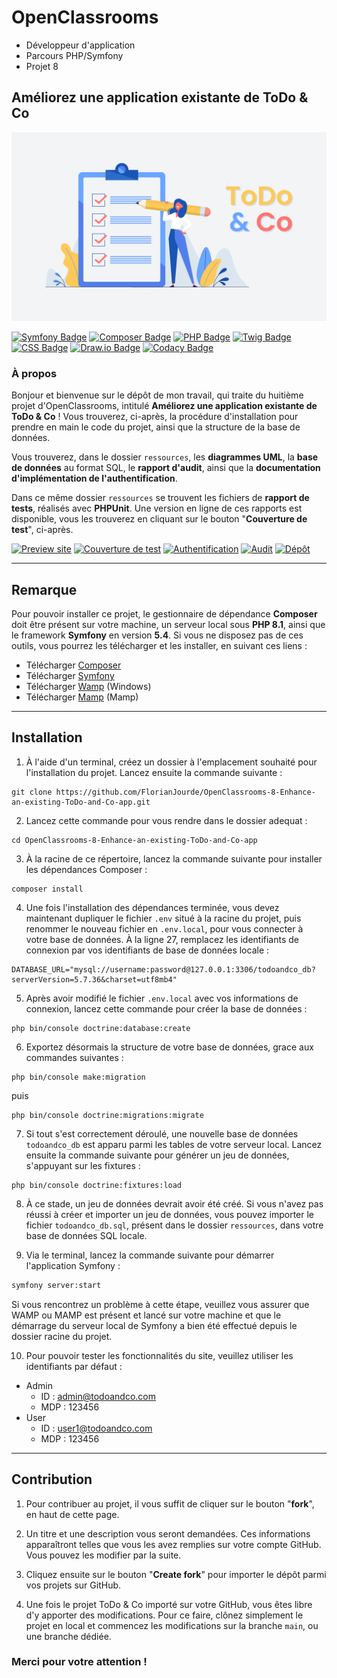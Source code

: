 # OpenClassrooms
- Développeur d'application
- Parcours PHP/Symfony
- Projet 8

## Améliorez une application existante de ToDo & Co

![OpenClassrooms banneer](./ressources/images/todo-and-co.jpg)

[![Symfony Badge](https://img.shields.io/badge/Symfony-5.4-000000?style=flat-square&logo=symfony&logoColor=white/)](https://symfony.com/)
[![Composer Badge](https://img.shields.io/badge/Composer-2.4-6c3e22?style=flat-square&logo=composer&logoColor=white/)](https://getcomposer.org/)
[![PHP Badge](https://img.shields.io/badge/PHP-8.1-7a86b8?style=flat-square&logo=php&logoColor=white/)](https://www.php.net/)
[![Twig Badge](https://img.shields.io/badge/Twig-2.0-bacf29?style=flat-square&logo=symfony&logoColor=white/)](https://twig.symfony.com/)
[![CSS Badge](https://img.shields.io/badge/CSS-3-1572B6?style=flat-square&logo=css3&logoColor=white/)](https://developer.mozilla.org/fr/docs/Web/CSS)
[![Draw.io Badge](https://img.shields.io/badge/Diagrams.net-20.7-F08705?style=flat-square&logo=diagrams.net&logoColor=white/)](https://www.diagrams.net/)
[![Codacy Badge](https://img.shields.io/badge/Codacy-B-8bc13e?style=flat-square&logo=codacy&logoColor=white/)](https://app.codacy.com/gh/FlorianJourde/OpenClassrooms-8-Enhance-an-existing-ToDo-and-Co-app/dashboard)


### À propos

Bonjour et bienvenue sur le dépôt de mon travail, qui traite du huitième projet d'OpenClassrooms, intitulé **Améliorez une application existante de ToDo & Co** ! Vous trouverez, ci-après, la procédure d'installation pour prendre en main le code du projet, ainsi que la structure de la base de données.

Vous trouverez, dans le dossier `ressources`, les **diagrammes UML**, la **base de données** au format SQL, le **rapport d'audit**, ainsi que la **documentation d'implémentation de l'authentification**.

Dans ce même dossier `ressources` se trouvent les fichiers de **rapport de tests**, réalisés avec **PHPUnit**. Une version en ligne de ces rapports est disponible, vous les trouverez en cliquant sur le bouton "**Couverture de test**", ci-après.

[![Preview site](https://img.shields.io/badge/Site%20web--fe746e?style=for-the-badge&logo=InternetExplorer&logoColor=white)](http://todoandco.florianjourde.com/)
[![Couverture de test](https://img.shields.io/badge/Couverture%20de%20test--7a86b8?style=for-the-badge&logo=PHP&logoColor=white)](https://testcoverage-todoandco.florianjourde.com/test-coverage/)
[![Authentification](https://img.shields.io/badge/Authentification--fec957?style=for-the-badge&logo=Adobe-Acrobat-Reader&logoColor=white)](https://testcoverage-todoandco.florianjourde.com/ToDo%20&%20Co%20-%20Authentification.pdf)
[![Audit](https://img.shields.io/badge/Audit--6aa5ff?style=for-the-badge&logo=Adobe-Acrobat-Reader&logoColor=white)](https://testcoverage-todoandco.florianjourde.com/ToDo%20&%20Co%20-%20Audit.pdf)
[![Dépôt](https://img.shields.io/badge/Dépôt%20initial--000000?style=for-the-badge&logo=Github&logoColor=white)](https://github.com/saro0h/projet8-TodoList)


---

## Remarque

Pour pouvoir installer ce projet, le gestionnaire de dépendance **Composer** doit être présent sur votre machine, un serveur local sous **PHP 8.1**, ainsi que le framework **Symfony** en version **5.4**. Si vous ne disposez pas de ces outils, vous pourrez les télécharger et les installer, en suivant ces liens :
- Télécharger [Composer](https://getcomposer.org/)
- Télécharger [Symfony](https://symfony.com/download)
- Télécharger [Wamp](https://www.wampserver.com/) (Windows)
- Télécharger [Mamp](https://www.wampserver.com/) (Mamp)

---

## Installation

1. À l'aide d'un terminal, créez un dossier à l'emplacement souhaité pour l'installation du projet. Lancez ensuite la commande suivante :

```shell
git clone https://github.com/FlorianJourde/OpenClassrooms-8-Enhance-an-existing-ToDo-and-Co-app.git
```


2. Lancez cette commande pour vous rendre dans le dossier adequat :

```shell
cd OpenClassrooms-8-Enhance-an-existing-ToDo-and-Co-app
```


3. À la racine de ce répertoire, lancez la commande suivante pour installer les dépendances Composer :

```shell
composer install
```


4. Une fois l'installation des dépendances terminée, vous devez maintenant dupliquer le fichier `.env` situé à la racine du projet, puis renommer le nouveau fichier en `.env.local`, pour vous connecter à votre base de données. À la ligne 27, remplacez les identifiants de connexion par vos identifiants de base de données locale :

```shell
DATABASE_URL="mysql://username:password@127.0.0.1:3306/todoandco_db?serverVersion=5.7.36&charset=utf8mb4"
```


5. Après avoir modifié le fichier `.env.local` avec vos informations de connexion, lancez cette commande pour créer la base de données :

```shell
php bin/console doctrine:database:create
```


6. Exportez désormais la structure de votre base de données, grace aux commandes suivantes :

```shell
php bin/console make:migration
```

puis

```shell
php bin/console doctrine:migrations:migrate
```


7. Si tout s'est correctement déroulé, une nouvelle base de données `todoandco_db` est apparu parmi les tables de votre serveur local. Lancez ensuite la commande suivante pour générer un jeu de données, s'appuyant sur les fixtures :

```shell
php bin/console doctrine:fixtures:load
```


8. À ce stade, un jeu de données devrait avoir été créé. Si vous n'avez pas réussi à créer et importer un jeu de données, vous pouvez importer le fichier `todoandco_db.sql`, présent dans le dossier `ressources`, dans votre base de données SQL locale.


9. Via le terminal, lancez la commande suivante pour démarrer l'application Symfony :

```zsh
symfony server:start
```

Si vous rencontrez un problème à cette étape, veuillez vous assurer que WAMP ou MAMP est présent et lancé sur votre machine et que le démarrage du serveur local de Symfony a bien été effectué depuis le dossier racine du projet.


10. Pour pouvoir tester les fonctionnalités du site, veuillez utiliser les identifiants par défaut :
- Admin
	- ID : admin@todoandco.com
	- MDP : 123456
- User
	- ID : user1@todoandco.com
	- MDP : 123456


---

## Contribution

1. Pour contribuer au projet, il vous suffit de cliquer sur le bouton "**fork**", en haut de cette page.


2. Un titre et une description vous seront demandées. Ces informations apparaîtront telles que vous les avez remplies sur votre compte GitHub. Vous pouvez les modifier par la suite.


3. Cliquez ensuite sur le bouton "**Create fork**" pour importer le dépôt parmi vos projets sur GitHub.


4. Une fois le projet ToDo & Co importé sur votre GitHub, vous êtes libre d'y apporter des modifications. Pour ce faire, clônez simplement le projet en local et commencez les modifications sur la branche `main`, ou une branche dédiée.


### Merci pour votre attention !